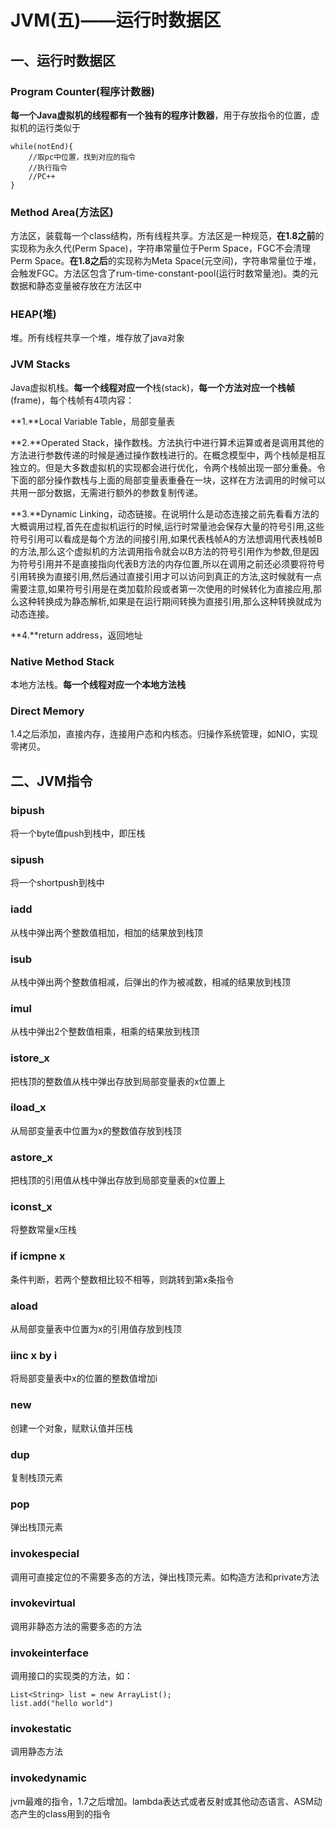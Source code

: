 # JVM(五)——运行时数据区

## 一、运行时数据区

### Program Counter(程序计数器)

**每一个Java虚拟机的线程都有一个独有的程序计数器**，用于存放指令的位置，虚拟机的运行类似于

```
while(notEnd){
	//取pc中位置，找到对应的指令
	//执行指令
	//PC++
}
```



### Method Area(方法区)

方法区，装载每一个class结构，所有线程共享。方法区是一种规范，**在1.8之前**的实现称为永久代(Perm Space)，字符串常量位于Perm Space，FGC不会清理Perm Space。**在1.8之后**的实现称为Meta Space(元空间)，字符串常量位于堆，会触发FGC。方法区包含了rum-time-constant-pool(运行时数常量池)。类的元数据和静态变量被存放在方法区中



### HEAP(堆)

堆。所有线程共享一个堆，堆存放了java对象



### JVM Stacks

Java虚拟机栈。**每一个线程对应一个**栈(stack)，**每一个方法对应一个栈帧**(frame)，每个栈帧有4项内容：

**1.**Local Variable Table，局部变量表

**2.**Operated Stack，操作数栈。方法执行中进行算术运算或者是调用其他的方法进行参数传递的时候是通过操作数栈进行的。在概念模型中，两个栈帧是相互独立的。但是大多数虚拟机的实现都会进行优化，令两个栈帧出现一部分重叠。令下面的部分操作数栈与上面的局部变量表重叠在一块，这样在方法调用的时候可以共用一部分数据，无需进行额外的参数复制传递。

**3.**Dynamic Linking，动态链接。在说明什么是动态连接之前先看看方法的大概调用过程,首先在虚拟机运行的时候,运行时常量池会保存大量的符号引用,这些符号引用可以看成是每个方法的间接引用,如果代表栈帧A的方法想调用代表栈帧B的方法,那么这个虚拟机的方法调用指令就会以B方法的符号引用作为参数,但是因为符号引用并不是直接指向代表B方法的内存位置,所以在调用之前还必须要将符号引用转换为直接引用,然后通过直接引用才可以访问到真正的方法,这时候就有一点需要注意,如果符号引用是在类加载阶段或者第一次使用的时候转化为直接应用,那么这种转换成为静态解析,如果是在运行期间转换为直接引用,那么这种转换就成为动态连接。

**4.**return address，返回地址



### Native Method Stack

本地方法栈。**每一个线程对应一个本地方法栈**



### Direct Memory

1.4之后添加，直接内存，连接用户态和内核态。归操作系统管理，如NIO，实现零拷贝。



## 二、JVM指令

### bipush

将一个byte值push到栈中，即压栈

### sipush

将一个shortpush到栈中

### iadd

从栈中弹出两个整数值相加，相加的结果放到栈顶

### isub

从栈中弹出两个整数值相减，后弹出的作为被减数，相减的结果放到栈顶

### imul

从栈中弹出2个整数值相乘，相乘的结果放到栈顶

### istore_x

把栈顶的整数值从栈中弹出存放到局部变量表的x位置上

### iload_x

从局部变量表中位置为x的整数值存放到栈顶

### astore_x

把栈顶的引用值从栈中弹出存放到局部变量表的x位置上

### iconst_x

将整数常量x压栈

### if icmpne x

条件判断，若两个整数相比较不相等，则跳转到第x条指令

### aload

从局部变量表中位置为x的引用值存放到栈顶

### iinc x by i

将局部变量表中x的位置的整数值增加i

### new

创建一个对象，赋默认值并压栈

### dup

复制栈顶元素

### pop

弹出栈顶元素

### invokespecial

调用可直接定位的不需要多态的方法，弹出栈顶元素。如构造方法和private方法

### invokevirtual

调用非静态方法的需要多态的方法

### invokeinterface

调用接口的实现类的方法，如：

```
List<String> list = new ArrayList();
list.add("hello world")
```

### invokestatic

调用静态方法

### invokedynamic

jvm最难的指令，1.7之后增加。lambda表达式或者反射或其他动态语言、ASM动态产生的class用到的指令



